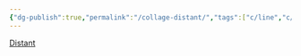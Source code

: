 ```yaml
---
{"dg-publish":true,"permalink":"/collage-distant/","tags":["c/line","c/woman","c/black","c/brown","c/circle"],"created":"2024-01-08T14:15:07.900-05:00","updated":"2024-01-08T14:15:34.472-05:00"}
---
```



[Distant](https://www.instagram.com/p/CnFFfl6uBkb/)
